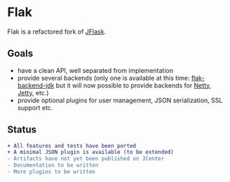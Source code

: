 # Flak


Flak is a refactored fork of [JFlask](https://github.com/pcdv/jflask).

## Goals
 * have a clean API, well separated from implementation
 * provide several backends (only one is available at this time: 
 [flak-backend-jdk](https://github.com/pcdv/flak/tree/master/flak-backend-jdk) but it will
 now possible to provide backends for [Netty](https://netty.io/), 
 [Jetty](https://www.eclipse.org/jetty/), etc.)
 * provide optional plugins for user management, JSON serialization, SSL 
 support etc.
 
## Status
 ```diff
 + All features and tests have been ported
 + A minimal JSON plugin is available (to be extended)
 - Artifacts have not yet been published on JCenter
 - Documentation to be written
 - More plugins to be written
 ```
